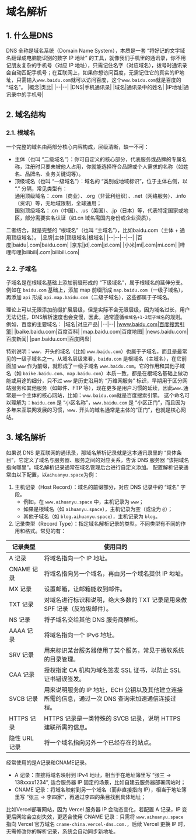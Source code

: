 # 域名解析
## 1. 什么是DNS
DNS 全称是域名系统（Domain Name System），本质是一套 “将好记的文字域名翻译成电脑能识别的数字 IP 地址” 的工具，就像我们手机里的通讯录，你不用记朋友复杂的手机号（对应 IP 地址），只需记住名字（对应域名），拨号时通讯录会自动匹配手机号；在互联网上，如果你想访问百度，无需记住它的真实的IP地址，只需输入`www.baidu.com`就可以访问百度，这个`www.baidu.com`就是百度的 “域名”。
|概念|类比|
|--|--|
|DNS|手机通讯录|
|域名|通讯录中的姓名|
|IP地址|通讯录中的手机号|
## 2. 域名结构
### 2.1. 根域名
一个完整的域名由两部分核心内容构成，层级清晰，缺一不可：​  
- 主体（也叫 “二级域名”）：你可自定义的核心部分，代表服务或品牌的专属名称，注册时只要未被他人占用，你就能选择符合品牌或个人需求的名称（如姓名、品牌名、业务关键词等）。​
- 顶级域名（也叫 “一级域名”）：域名的 “类别或地域标识”，位于主体右侧，以 “.” 分隔，常见类型有：​  
通用顶级域名：.com（商业）、.org（非营利组织）、.net（网络服务）、.info（资讯）等，无地域限制，全球通用；​  
国别顶级域名：.cn（中国）、.us（美国）、.jp（日本）等，代表特定国家或地区，部分需要实名认证（如.cn 域名需国内身份或企业资质）。​

二者结合，就是完整的 “根域名”（也叫 “主域名”），比如baidu.com（主体 + 通用顶级域名）。
|品牌|主体|顶级域名|根域名|
|--|--|--|--|
|百度|baidu|.com|baidu.com|
|京东|jd|.com|jd.com|
|小米|mi|.com|mi.com|
|哔哩哔哩|bilibili|.com|bilibili.com|

### 2.2. 子域名
子域名是在根域名基础上添加前缀形成的 “下级域名”，属于根域名的延伸分支。
例如在 `baidu.com` 基础上，添加 map 前缀形成 `map.baidu.com`（一级子域名），再添加 `api` 形成 `api.map.baidu.com`（二级子域名），这些都属于子域名。

理论上可以无限添加前缀扩展层级，但是实际不会无限层级，因为域名过长，用户无法记住，DNS解析速度也会变慢，因此，通常遵循`根域名+1-2层子域名`的规则。例如，百度的主要域名：
|域名|对应产品|
|--|--|
|www.baidu.com|百度搜索引擎|
|baike.baidu.com|百度百科|
|map.baidu.com|百度地图|
|news.baidu.com|百度新闻|
|pan.baidu.com|百度网盘|



特别说明：`www. `开头的域名（比如 `www.baidu.com`）也属于子域名，而且是最常见的一级子域名之一。从域名层级来看，`baidu.com` 是根域名（主域名），在它前面加 `www` 作为前缀，就形成了一级子域名 `www.baidu.com`。它的作用和其他子域名（如 `baike.baidu.com`、`map.baidu.com`）本质一致，都是在根域名基础上做功能或用途的细分，只不过 `www` 是历史沿用的 “万维网服务” 标识，早期用于区分网站服务和其他服务（如邮件、FTP 等），现在更多是用户习惯的延续，因此`www.`通常是一个主体的核心网站，比如：`www.baidu.com`就是百度搜索引擎。
这个命名可以理解为：`baidu.com` 是 “小区名称”，`www.baidu.com` 是 “小区正门”，而且因为多年来互联网发展的习惯，`www.` 开头的域名通常是主体的“正门”，也就是核心网站。
## 3. 域名解析
如果说 DNS 是互联网的通讯录，那域名解析记录就是这本通讯录里的 “具体条目”，它定义了域名与服务器、服务之间的对应关系，告诉 DNS 服务器 “该把域名指向哪里”。域名解析记录通常在域名管理后台进行自定义添加。
配置解析记录通常由以下配置，以`aihuanyu.space`为例：
1. 主机记录（Host Record）：域名的前缀部分，对应 DNS 记录中的 “域名” 字段。
   - 例如，在 `www.aihuanyu.space` 中，主机记录为 `www`；
   - 如果是根域名（如 `aihuanyu.space`），主机记录为空（或设为 `@`）；
   - 其他子域名（如 `blog.aihuanyu.space`），主机记录为 `blog`。
2. 记录类型（Record Type）：指定域名解析记录的类型，不同类型有不同的作用和格式。常见的有：

|记录类型|使用目的|
|--|--|
|A 记录|将域名指向一个 IP 地址。|
|CNAME 记录|将域名指向另一个域名，再由另一个域名提供 IP 地址。|
|MX 记录|设置邮箱，让邮箱能收到邮件。|
|TXT 记录|对域名进行标识和说明，绝大多数的 TXT 记录是用来做 SPF 记录（反垃圾邮件）。|
|NS 记录|将子域名交给其他 DNS 服务商解析。|
|AAAA 记录|将域名指向一个 IPv6 地址。|
|SRV 记录|用来标识某台服务器使用了某个服务，常见于微软系统的目录管理。|
|CAA 记录|授权指定 CA 机构为域名签发 SSL 证书，以防止 SSL 证书错误签发。|
|SVCB 记录|用来说明服务的 IP 地址，ECH 公钥以及其他建立连接所需的信息，通过一次 DNS 查询来加速通信连接过程。|
|HTTPS 记录|HTTPS 记录是一类特殊的 SVCB 记录，说明 HTTPS 建联所需的信息。|
|隐性 URL 记录|将一个域名指向另外一个已经存在的站点。|

经常使用的是A记录和CNAME记录。
- A 记录：直接将域名映射到 IPv4 地址，相当于在地址簿里写 “张三 → 138xxxx1234”, 适合服务器 IP 固定的场景，比如自建云服务器部署网站时；
- CNAME 记录：将域名映射到另一个域名（而非直接指向 IP），相当于地址簿里写 “张三 → 李四家”，再通过李四的条目找到具体地址；

比如Vercel部署网站，因为 Vercel 服务器 IP 会动态变化，若配置 A 记录，IP 变更后网站会立刻失效，更适合使用 CNAME 记录：只需将 `www.aihuanyu.space` 指向 Vercel 官方域名 `cname-china.vercel-dns.com.`，后续 Vercel 更换 IP 时，无需修改你的解析记录，系统会自动同步新地址。
